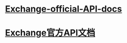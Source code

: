 # [Exchange-official-API-docs](https://github.com/xinbipro/open-api/blob/master/api/us_en/api_doc_en.md)

# [Exchange官方API文档](https://github.com/xinbipro/open-api/blob/master/api/zh_cn/api_doc_cn.md)
